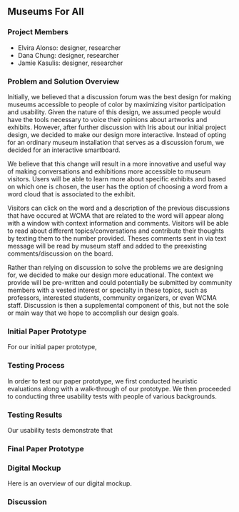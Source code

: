 
## Museums For All

### Project Members
* Elvira Alonso: designer, researcher
* Dana Chung: designer, researcher
* Jamie Kasulis: designer, researcher

### Problem and Solution Overview
Initially, we believed that a discussion forum was the best design for making museums accessible to people of color by maximizing visitor participation and usability. Given the nature of this design, we assumed people would have the tools necessary to voice their opinions about artworks and exhibits. However, after further discussion with Iris about our initial project design, we decided to make our design more interactive. Instead of opting for an ordinary museum installation that serves as a discussion forum, we decided for an interactive smartboard. 

We believe that this change will result in a more innovative and useful way of making conversations and exhibitions more accessible to museum visitors. Users will be able to learn more about specific exhibits and based on which one is chosen, the user has the option of choosing a word from a word cloud that is associated to the exhibit. 

Visitors can click on the word and a description of the previous discussions that have occured at WCMA that are related to the word will appear along with a window with context information and comments. Visitors will be able to read about different topics/conversations and contribute their thoughts by texting them to the number provided. Theses comments sent in via text message will be read by museum staff and added to the preexisting comments/discussion on the board.

Rather than relying on discussion to solve the problems we are designing for, we decided to make our design more educational. The context we provide will be pre-written and could potentially be submitted by community members with a vested interest or specialty in these topics, such as professors, interested students, community organizers, or even WCMA staff. Discussion is then a supplemental component of this, but not the sole or main way that we hope to accomplish our design goals.


### Initial Paper Prototype 

For our initial paper prototype, 


### Testing Process

In order to test our paper prototype, we first conducted heuristic evaluations along with a walk-through of our prototype. We then proceeded to conducting three usability tests with people of various backgrounds. 


### Testing Results 

Our usability tests demonstrate that 


### Final Paper Prototype 



### Digital Mockup

Here is an overview of our digital mockup. 


### Discussion 
